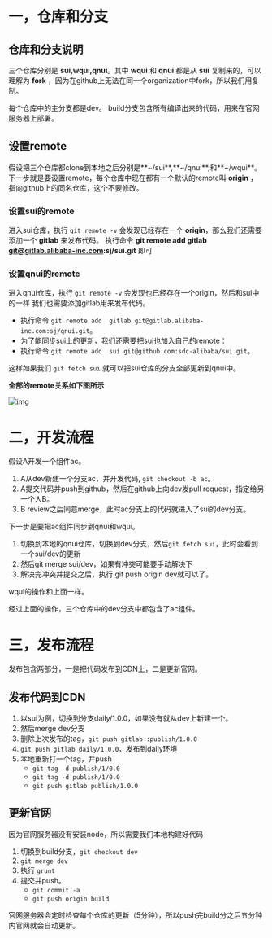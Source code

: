 # 一，仓库和分支

## 仓库和分支说明

三个仓库分别是 **sui,wqui,qnui**。其中 **wqui** 和 **qnui** 都是从 **sui** 复制来的，可以理解为 **fork** ，因为在github上无法在同一个organization中fork，所以我们用复制。

每个仓库中的主分支都是dev。
build分支包含所有编译出来的代码，用来在官网服务器上部署。

## 设置remote
假设把三个仓库都clone到本地之后分别是**~/sui**,**~/qnui**,和**~/wqui**。
下一步就是要设置remote，每个仓库中现在都有一个默认的remote叫 **origin** ，指向github上的同名仓库，这个不要修改。

### 设置sui的remote

进入sui仓库，执行 `git remote -v` 会发现已经存在一个 **origin**，那么我们还需要添加一个 **gitlab** 来发布代码。
执行命令 **git remote add  gitlab git@gitlab.alibaba-inc.com:sj/sui.git** 即可

### 设置qnui的remote

进入qnui仓库，执行 `git remote -v` 会发现也已经存在一个origin，然后和sui中的一样 我们也需要添加gitlab用来发布代码。

* 执行命令 `git remote add  gitlab git@gitlab.alibaba-inc.com:sj/qnui.git`。
* 为了能同步sui上的更新，我们还需要把sui也加入自己的remote：
* 执行命令 `git remote add  sui git@github.com:sdc-alibaba/sui.git`。

这样如果我们 `git fetch sui` 就可以把sui仓库的分支全部更新到qnui中。

**全部的remote关系如下图所示**

![img](http://gtms03.alicdn.com/tps/i3/T17_q9FrFdXXX6cUbS-830-646.png)

# 二，开发流程

假设A开发一个组件ac。

1. A从dev新建一个分支ac，并开发代码, `git checkout -b ac`。
2. A提交代码并push到github，然后在github上向dev发pull request，指定给另一个人B。
3. B review之后同意merge，此时ac分支上的代码就进入了sui的dev分支。

下一步是要把ac组件同步到qnui和wqui。

1. 切换到本地的qnui仓库，切换到dev分支，然后`git fetch sui`，此时会看到一个sui/dev的更新
2. 然后git merge sui/dev，如果有冲突可能要手动解决下
3. 解决完冲突并提交之后，执行 git push origin dev就可以了。

wqui的操作和上面一样。

经过上面的操作，三个仓库中的dev分支中都包含了ac组件。

# 三，发布流程
发布包含两部分，一是把代码发布到CDN上，二是更新官网。

## 发布代码到CDN
1. 以sui为例，切换到分支daily/1.0.0，如果没有就从dev上新建一个。
2. 然后merge dev分支
3. 删除上次发布的tag，`git push gitlab :publish/1.0.0`
4. `git push gitlab daily/1.0.0`，发布到daily环境
5. 本地重新打一个tag，并push
    - `git tag -d publish/1/0.0`
    - `git tag -d publish/1/0.0`
    - `git push gitlab publish/1.0.0`

## 更新官网

因为官网服务器没有安装node，所以需要我们本地构建好代码

1. 切换到build分支，`git checkout dev`
2. `git merge dev`
3. 执行 `grunt`
4. 提交并push。
     * `git commit -a`
     * `git push origin build`
     
官网服务器会定时检查每个仓库的更新（5分钟），所以push完build分之后五分钟内官网就会自动更新。
